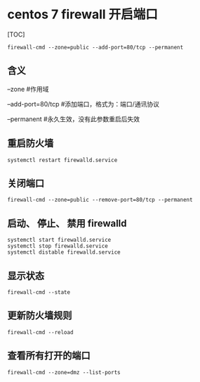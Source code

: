# centos 7 firewall 开启端口

[TOC]

```shell
firewall-cmd --zone=public --add-port=80/tcp --permanent
```

## 含义
–zone #作用域

–add-port=80/tcp #添加端口，格式为：端口/通讯协议

–permanent #永久生效，没有此参数重启后失效

## 重启防火墙
```shell
systemctl restart firewalld.service
```

## 关闭端口
```shell
firewall-cmd --zone=public --remove-port=80/tcp --permanent
```

## 启动、 停止、 禁用 firewalld
```shell
systemctl start firewalld.service
systemctl stop firewalld.service
systemctl distable firewalld.service
```

## 显示状态
```shell
firewall-cmd --state
```

## 更新防火墙规则
```shell
firewall-cmd --reload
```

## 查看所有打开的端口
```shell
firewall-cmd --zone=dmz --list-ports
```
